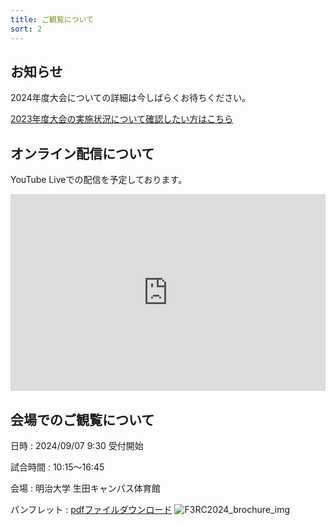 ```yaml
---
title: ご観覧について
sort: 2
---
```


## お知らせ
2024年度大会についての詳細は今しばらくお待ちください。

[2023年度大会の実施状況について確認したい方はこちら](/過去の大会/2023/attend.html)

## オンライン配信について
YouTube Liveでの配信を予定しております。
<iframe style="max-width:100%;" width="560" height="315" src="https://www.youtube.com/embed/AA6l0kNn-rA?si=9hqthRM9IaxtTi7N" title="YouTube video player" frameborder="0" allow="accelerometer; autoplay; clipboard-write; encrypted-media; gyroscope; picture-in-picture; web-share" referrerpolicy="strict-origin-when-cross-origin" allowfullscreen></iframe>

## 会場でのご観覧について
日時
: 2024/09/07 9:30 受付開始

試合時間
: 10:15～16:45

会場
: 明治大学 生田キャンパス体育館

パンフレット
: [pdfファイルダウンロード](https://f3rc-committee.github.io/data/2024/pdf/F3RC2024_brochure.pdf)
![F3RC2024_brochure_img](https://github.com/user-attachments/assets/c4c92e12-75aa-40a2-8cde-1ef6ded720a4)
